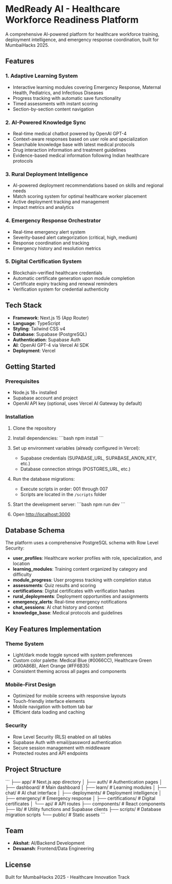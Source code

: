 # MedReady AI - Healthcare Workforce Readiness Platform

A comprehensive AI-powered platform for healthcare workforce training, deployment intelligence, and emergency response coordination, built for MumbaiHacks 2025.

## Features

### 1. Adaptive Learning System
- Interactive learning modules covering Emergency Response, Maternal Health, Pediatrics, and Infectious Diseases
- Progress tracking with automatic save functionality
- Timed assessments with instant scoring
- Section-by-section content navigation

### 2. AI-Powered Knowledge Sync
- Real-time medical chatbot powered by OpenAI GPT-4
- Context-aware responses based on user role and specialization
- Searchable knowledge base with latest medical protocols
- Drug interaction information and treatment guidelines
- Evidence-based medical information following Indian healthcare protocols

### 3. Rural Deployment Intelligence
- AI-powered deployment recommendations based on skills and regional needs
- Match scoring system for optimal healthcare worker placement
- Active deployment tracking and management
- Impact metrics and analytics

### 4. Emergency Response Orchestrator
- Real-time emergency alert system
- Severity-based alert categorization (critical, high, medium)
- Response coordination and tracking
- Emergency history and resolution metrics

### 5. Digital Certification System
- Blockchain-verified healthcare credentials
- Automatic certificate generation upon module completion
- Certificate expiry tracking and renewal reminders
- Verification system for credential authenticity

## Tech Stack

- **Framework**: Next.js 15 (App Router)
- **Language**: TypeScript
- **Styling**: Tailwind CSS v4
- **Database**: Supabase (PostgreSQL)
- **Authentication**: Supabase Auth
- **AI**: OpenAI GPT-4 via Vercel AI SDK
- **Deployment**: Vercel

## Getting Started

### Prerequisites

- Node.js 18+ installed
- Supabase account and project
- OpenAI API key (optional, uses Vercel AI Gateway by default)

### Installation

1. Clone the repository
2. Install dependencies:
   \`\`\`bash
   npm install
   \`\`\`

3. Set up environment variables (already configured in Vercel):
   - Supabase credentials (SUPABASE_URL, SUPABASE_ANON_KEY, etc.)
   - Database connection strings (POSTGRES_URL, etc.)

4. Run the database migrations:
   - Execute scripts in order: 001 through 007
   - Scripts are located in the `/scripts` folder

5. Start the development server:
   \`\`\`bash
   npm run dev
   \`\`\`

6. Open [http://localhost:3000](http://localhost:3000)

## Database Schema

The platform uses a comprehensive PostgreSQL schema with Row Level Security:

- **user_profiles**: Healthcare worker profiles with role, specialization, and location
- **learning_modules**: Training content organized by category and difficulty
- **module_progress**: User progress tracking with completion status
- **assessments**: Quiz results and scoring
- **certifications**: Digital certificates with verification hashes
- **rural_deployments**: Deployment opportunities and assignments
- **emergency_alerts**: Real-time emergency notifications
- **chat_sessions**: AI chat history and context
- **knowledge_base**: Medical protocols and guidelines

## Key Features Implementation

### Theme System
- Light/dark mode toggle synced with system preferences
- Custom color palette: Medical Blue (#0066CC), Healthcare Green (#00A86B), Alert Orange (#FF6B35)
- Consistent theming across all pages and components

### Mobile-First Design
- Optimized for mobile screens with responsive layouts
- Touch-friendly interface elements
- Mobile navigation with bottom tab bar
- Efficient data loading and caching

### Security
- Row Level Security (RLS) enabled on all tables
- Supabase Auth with email/password authentication
- Secure session management with middleware
- Protected routes and API endpoints

## Project Structure

\`\`\`
├── app/                    # Next.js app directory
│   ├── auth/              # Authentication pages
│   ├── dashboard/         # Main dashboard
│   ├── learn/             # Learning modules
│   ├── chat/              # AI chat interface
│   ├── deployments/       # Deployment intelligence
│   ├── emergency/         # Emergency response
│   ├── certifications/    # Digital certificates
│   └── api/               # API routes
├── components/            # React components
├── lib/                   # Utility functions and Supabase clients
├── scripts/               # Database migration scripts
└── public/                # Static assets
\`\`\`

## Team

- **Akshat**: AI/Backend Development
- **Devaansh**: Frontend/Data Engineering

## License

Built for MumbaiHacks 2025 - Healthcare Innovation Track
